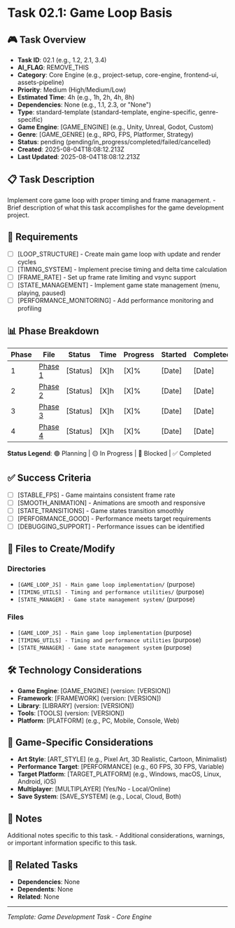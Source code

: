 # Task 02.1: Game Loop Basis

## 🎮 Task Overview
- **Task ID**: 02.1 (e.g., 1.2, 2.1, 3.4)
- **AI_FLAG**: REMOVE_THIS
- **Category**: Core Engine (e.g., project-setup, core-engine, frontend-ui, assets-pipeline)
- **Priority**: Medium (High/Medium/Low)
- **Estimated Time**: 4h (e.g., 1h, 2h, 4h, 8h)
- **Dependencies**: None (e.g., 1.1, 2.3, or "None")
- **Type**: standard-template (standard-template, engine-specific, genre-specific)
- **Game Engine**: [GAME_ENGINE] (e.g., Unity, Unreal, Godot, Custom)
- **Genre**: [GAME_GENRE] (e.g., RPG, FPS, Platformer, Strategy)
- **Status**: pending (pending/in_progress/completed/failed/cancelled)
- **Created**: 2025-08-04T18:08:12.213Z
- **Last Updated**: 2025-08-04T18:08:12.213Z

## 📋 Task Description
Implement core game loop with proper timing and frame management. - Brief description of what this task accomplishes for the game development project.

## 🎯 Requirements
- [ ] [LOOP_STRUCTURE] - Create main game loop with update and render cycles
- [ ] [TIMING_SYSTEM] - Implement precise timing and delta time calculation
- [ ] [FRAME_RATE] - Set up frame rate limiting and vsync support
- [ ] [STATE_MANAGEMENT] - Implement game state management (menu, playing, paused)
- [ ] [PERFORMANCE_MONITORING] - Add performance monitoring and profiling

## 📊 Phase Breakdown
| Phase | File | Status | Time | Progress | Started | Completed |
|-------|------|--------|------|----------|---------|-----------|
| 1 | [Phase 1](./01-game-loop-basis-phase-1.md) | [Status] | [X]h | [X]% | [Date] | [Date] |
| 2 | [Phase 2](./01-game-loop-basis-phase-2.md) | [Status] | [X]h | [X]% | [Date] | [Date] |
| 3 | [Phase 3](./01-game-loop-basis-phase-3.md) | [Status] | [X]h | [X]% | [Date] | [Date] |
| 4 | [Phase 4](./01-game-loop-basis-phase-4.md) | [Status] | [X]h | [X]% | [Date] | [Date] |

**Status Legend**: 🟢 Planning | 🟡 In Progress | 🔴 Blocked | ✅ Completed

## ✅ Success Criteria
- [ ] [STABLE_FPS] - Game maintains consistent frame rate
- [ ] [SMOOTH_ANIMATION] - Animations are smooth and responsive
- [ ] [STATE_TRANSITIONS] - Game states transition smoothly
- [ ] [PERFORMANCE_GOOD] - Performance meets target requirements
- [ ] [DEBUGGING_SUPPORT] - Performance issues can be identified

## 📁 Files to Create/Modify
### Directories
- `[GAME_LOOP_JS] - Main game loop implementation/` (purpose)
- `[TIMING_UTILS] - Timing and performance utilities/` (purpose)
- `[STATE_MANAGER] - Game state management system/` (purpose)

### Files
- `[GAME_LOOP_JS] - Main game loop implementation` (purpose)
- `[TIMING_UTILS] - Timing and performance utilities` (purpose)
- `[STATE_MANAGER] - Game state management system` (purpose)

## 🛠️ Technology Considerations
- **Game Engine**: [GAME_ENGINE] (version: [VERSION])
- **Framework**: [FRAMEWORK] (version: [VERSION])
- **Library**: [LIBRARY] (version: [VERSION])
- **Tools**: [TOOLS] (version: [VERSION])
- **Platform**: [PLATFORM] (e.g., PC, Mobile, Console, Web)

## 🎨 Game-Specific Considerations
- **Art Style**: [ART_STYLE] (e.g., Pixel Art, 3D Realistic, Cartoon, Minimalist)
- **Performance Target**: [PERFORMANCE] (e.g., 60 FPS, 30 FPS, Variable)
- **Target Platform**: [TARGET_PLATFORM] (e.g., Windows, macOS, Linux, Android, iOS)
- **Multiplayer**: [MULTIPLAYER] (Yes/No - Local/Online)
- **Save System**: [SAVE_SYSTEM] (e.g., Local, Cloud, Both)

## 📝 Notes
Additional notes specific to this task. - Additional considerations, warnings, or important information specific to this task.

## 🔗 Related Tasks
- **Dependencies**: None
- **Dependents**: None
- **Related**: None

---
*Template: Game Development Task - Core Engine* 